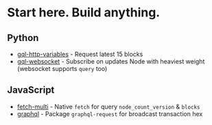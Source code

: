 # Start here. Build anything.

## Python

- [gql-http-variables](./python-gql-http-variables/gql-http-variables.py) - Request latest 15 blocks
- [gql-websocket](./python-gql-websocket/gql-websocket.py) - Subscribe on updates Node with heaviest weight (websocket supports `query` too)

## JavaScript

- [fetch-multi](./js-fetch-multi/README.md) - Native `fetch` for query `node_count_version` & `blocks`
- [graphql](./js-graphql) - Package `graphql-request` for broadcast transaction hex
